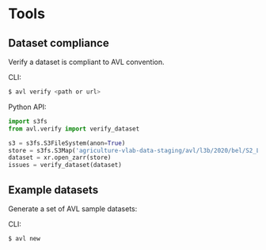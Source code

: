 # Tools

## Dataset compliance

Verify a dataset is compliant to AVL convention.

CLI:
```bash
$ avl verify <path or url> 
```

Python API:
```python
import s3fs
from avl.verify import verify_dataset

s3 = s3fs.S3FileSystem(anon=True)
store = s3fs.S3Map('agriculture-vlab-data-staging/avl/l3b/2020/bel/S2_L3B_LAI_31UFS.zarr', s3=s3)
dataset = xr.open_zarr(store) 
issues = verify_dataset(dataset)
```

## Example datasets

Generate a set of AVL sample datasets:

CLI:
```bash
$ avl new
```
